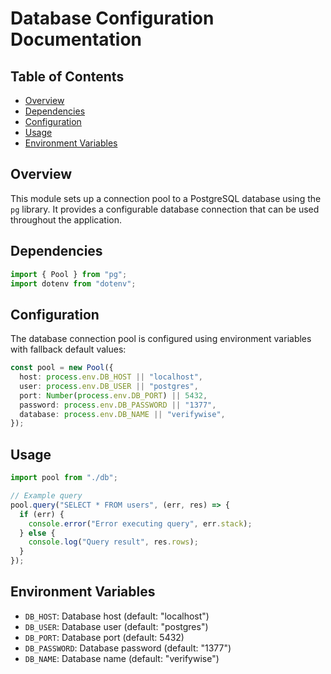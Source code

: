 # Database Configuration Documentation

## Table of Contents

- [Overview](#overview)
- [Dependencies](#dependencies)
- [Configuration](#configuration)
- [Usage](#usage)
- [Environment Variables](#environment-variables)

## Overview

This module sets up a connection pool to a PostgreSQL database using the `pg` library. It provides a configurable database connection that can be used throughout the application.

## Dependencies

```typescript
import { Pool } from "pg";
import dotenv from "dotenv";
```

## Configuration

The database connection pool is configured using environment variables with fallback default values:

```typescript
const pool = new Pool({
  host: process.env.DB_HOST || "localhost",
  user: process.env.DB_USER || "postgres",
  port: Number(process.env.DB_PORT) || 5432,
  password: process.env.DB_PASSWORD || "1377",
  database: process.env.DB_NAME || "verifywise",
});
```

## Usage

```typescript
import pool from "./db";

// Example query
pool.query("SELECT * FROM users", (err, res) => {
  if (err) {
    console.error("Error executing query", err.stack);
  } else {
    console.log("Query result", res.rows);
  }
});
```

## Environment Variables

- `DB_HOST`: Database host (default: "localhost")
- `DB_USER`: Database user (default: "postgres")
- `DB_PORT`: Database port (default: 5432)
- `DB_PASSWORD`: Database password (default: "1377")
- `DB_NAME`: Database name (default: "verifywise")
